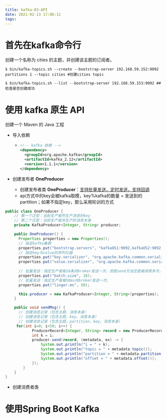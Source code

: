 ```yaml
---
title: kafka-03-API
date: 2021-02-13 17:06:11
tags:
---
```


# 首先在kafka命令行

创建一个名称为 cities 的主题，并创建该主题的订阅者。

```shell
$ bin/kafka-topics.sh --create --bootstrap-server 192.168.59.152:9092 partitions 1 --topic cities #创建cities topic

$ bin/kafka-topics.sh --list --bootstrap-server 192.168.59.153:9092 ##检查是否创建成功
```



# 使用 **kafka** 原生 **API**

创建一个 Maven 的 Java 工程

- 导入依赖

  - ```xml
    <!-- kafka 依赖 -->
    <dependency>
      <groupId>org.apache.kafka</groupId>
      <artifactId>kafka_2.12</artifactId>
      <version>1.1.1</version>
    </dependency>
    ```

- 创建发布者 **OneProducer**

  - 创建发布者类 **OneProducer**：[支持批量发送，定时发送，支持回调]()
  - api方式中的key会被kafka取模，key%kafka的数量 = 发送到的partition；如果不指定key，那么采用轮训的方式

```java
public class OneProducer {
    // 第一个泛型：当前生产者所生产消息的key
    // 第二个泛型：当前生产者所生产的消息本身
    private KafkaProducer<Integer, String> producer;

    public OneProducer() {
      Properties properties = new Properties();
      // 指定kafka集群
      properties.put("bootstrap.servers", "kafkaOS1:9092,kafkaOS2:9092,kafkaOS3:9092");
      // 指定key与value的序列化器
      properties.put("key.serializer", "org.apache.kafka.common.serialization.IntegerSerializer");
      properties.put("value.serializer", "org.apache.kafka.common.serialization.StringSerializer");
      
      // 批量发送：指定生产者每10条向broker发送一次，但是send方法还是被调用多次，只不过send将数据缓存了，再一次性发送
      properties.put("batch.size", 10);
      // 批量发送：指定生产者每50ms向broker发送一次，
      properties.put("linger.ms", 50);

      this.producer = new KafkaProducer<Integer, String>(properties);
    }

    public void sendMsg() {
      // 创建消息记录（包含主题、消息本身） 
      // 创建消息记录（包含主题、key、消息本身）  
      // 创建消息记录（包含主题、partition、key、消息本身）  
     for(int i=0; i<50; i++) {
            ProducerRecord<Integer, String> record = new ProducerRecord<>("cities", "city-" + i);
            int k = i;
            producer.send(record, (metadata, ex) -> {
                System.out.println("i = " + k);
                System.out.println("topic = " + metadata.topic());
                System.out.println("partition = " + metadata.partition());
                System.out.println("offset = " + metadata.offset());
            });
        }
    }
}	
```

- 创建消费者类

# 使用**Spring Boot Kafka**